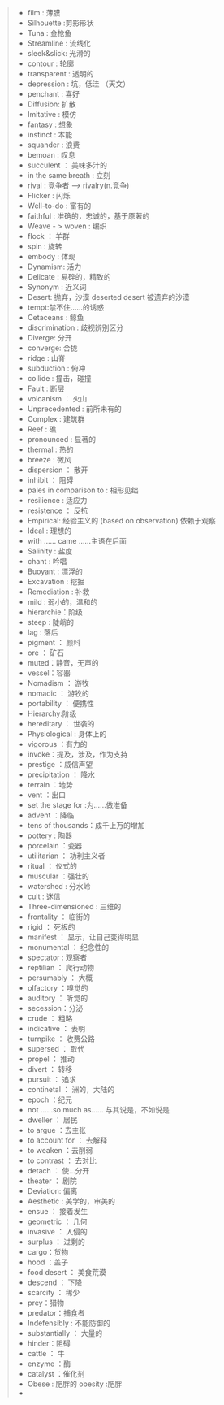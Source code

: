 > * film : 薄膜
> * Silhouette :剪影形状
> * Tuna : 金枪鱼
> * Streamline : 流线化
> * sleek&slick: 光滑的
> * contour : 轮廓
> * transparent : 透明的
> * depression : 坑，低洼 （天文）
> * penchant : 喜好
> * Diffusion: 扩散
> * Imitative : 模仿
> * fantasy : 想象
> * instinct : 本能
> * squander : 浪费
> * bemoan : 叹息
> * succulent ： 美味多汁的
> * in the same breath : 立刻
> * rival : 竞争者 -->  rivalry(n.竞争)
> * Flicker : 闪烁
> * Well-to-do : 富有的
> * faithful : 准确的，忠诚的，基于原著的
> * Weave - > woven : 编织
> * flock ： 羊群
> * spin : 旋转
> * embody : 体现
> * Dynamism: 活力
> * Delicate : 易碎的，精致的
> * Synonym : 近义词
> * Desert: 抛弃，沙漠  deserted desert 被遗弃的沙漠
> * tempt:禁不住……的诱惑
> * Cetaceans : 鲸鱼
> * discrimination : 歧视辨别区分
> * Diverge: 分开
> * converge: 合拢
> * ridge : 山脊
> * subduction : 俯冲
> * collide : 撞击，碰撞
> * Fault : 断层
> * volcanism ： 火山
> * Unprecedented  : 前所未有的
> * Complex : 建筑群
> * Reef : 礁
> * pronounced : 显著的
> * thermal : 热的
> * breeze : 微风
> * dispersion ： 散开
> * inhibit ： 阻碍
> * pales in comparison to : 相形见绌
> * resilience : 适应力
> * resistence ： 反抗
> * Empirical: 经验主义的 (based  on observation) 依赖于观察
> * Ideal : 理想的
> * with …… came ……主语在后面
> * Salinity : 盐度
> * chant : 吟唱
> * Buoyant : 漂浮的
> * Excavation : 挖掘
> * Remediation : 补救
> * mild : 弱小的，温和的
> * hierarchie：阶级
> * steep : 陡峭的
> * lag : 落后
> * pigment ： 颜料
> * ore ： 矿石
> * muted：静音，无声的
> * vessel：容器
> * Nomadism ： 游牧
> * nomadic ： 游牧的
> * portability ： 便携性
> * Hierarchy:阶级
> * hereditary ： 世袭的
> * Physiological : 身体上的
> * vigorous ：有力的
> * invoke：提及，涉及，作为支持
> * prestige ：威信声望
> * precipitation ： 降水
> * terrain ：地势
> * vent ：出口
> * set the stage for :为……做准备
> * advent ：降临
> * tens of thousands：成千上万的增加
> * pottery : 陶器
> * porcelain ：瓷器
> * utilitarian ： 功利主义者
> * ritual ： 仪式的
> * muscular ：强壮的
> * watershed : 分水岭
> * cult : 迷信
> * Three-dimensioned : 三维的
> * frontality ： 临街的
> * rigid ： 死板的
> * manifest ： 显示，让自己变得明显
> * monumental ： 纪念性的
> * spectator : 观察者
> * reptilian ： 爬行动物
> * persumably ： 大概
> * olfactory ：嗅觉的
> * auditory ： 听觉的
> * secession：分泌
> * crude ： 粗略
> * indicative ： 表明
> * turnpike ： 收费公路
> * supersed ： 取代
> * propel ： 推动
> * divert ： 转移
> * pursuit ： 追求
> * continetal ： 洲的，大陆的
> * epoch ：纪元
> * not ……so much as…… 与其说是，不如说是
> * dweller ： 居民
> * to argue ：去主张
> * to account for ： 去解释
> * to weaken ：去削弱
> * to contrast ： 去对比
> * detach ： 使…分开
> * theater ： 剧院
> * Deviation: 偏离
> * Aesthetic : 美学的，审美的
> * ensue ： 接着发生
> * geometric ： 几何
> * invasive ： 入侵的
> * surplus ： 过剩的
> * cargo：货物
> * hood ：盖子
> * food desert ： 美食荒漠
> * descend ： 下降
> * scarcity ： 稀少
> * prey：猎物
> * predator：捕食者
> * Indefensibly : 不能防御的
> * substantially ： 大量的
> * hinder：阻碍
> * cattle ： 牛
> * enzyme ：酶
> * catalyst ：催化剂
> * Obese : 肥胖的 obesity :肥胖
> * 